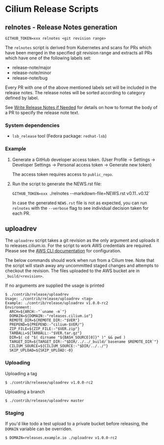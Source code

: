 Cilium Release Scripts
======================

## relnotes - Release Notes generation

`GITHUB_TOKEN=xxx relnotes <git revision range>`

The `relnotes` script is derived from Kubernetes and scans for PRs which have
been merged in the specified git revision range and extracts all PRs which have
one of the following labels set:

* release-note/major
* release-note/minor
* release-note/bug

Every PR with one of the above mentioned labels set will be included in the
release notes. The release notes will be sorted according to category defined
by label.

See [Write Release Notes if Needed][1] for details on how to format the body of
a PR to specify the release note text.

### System dependencies

* `lsb_release` tool (Fedora package: `redhat-lsb`)

### Example

1. Generate a GitHub developer access token. (User Profile -> Settings ->
   Developer Settings -> Personal access token -> Generate new token)

   The access token requires access to `public_repo`.

2. Run the script to generate the NEWS.rst file:

   `GITHUB_TOKEN=xxx `./relnotes --markdown-file=NEWS.rst v0.11..v0.12`

   In case the generated `NEWS.rst` file is not as expected, you can run
   `relnotes` with the `--verbose` flag to see individual decision taken for
   each PR.

## uploadrev

The `uploadrev` script takes a git revision as the only argument and uploads it
to releases.cilium.io. For the script to work AWS credentials are required.
Please see the [AWS CLI documentation][2] for configuration. 

The below commands should work when run from a Cilium tree. Note that the
script will stash away any uncommitted staged changes and attempts to checkout
the revision. The files uploaded to the AWS bucket are in `_build/<revision>`.

If no arguments are supplied the usage is printed

```
$ ./contrib/release/uploadrev
Usage: ./contrib/release/uploadrev <tag>
Example: ./contrib/release/uploadrev v1.0.0-rc2
Environment:
  ARCH=${ARCH:-"`uname -m`"}
  DOMAIN=${DOMAIN:-"releases.cilium.io"}
  REMOTE_DIR=${REMOTE_DIR:-"$VER"}
  PREPEND=${PREPEND:-"cilium-$VER/"}
  ZIP_FILE=${ZIP_FILE:-"$VER.zip"}
  TARBALL=${TARBALL:-"$VER.tar.gz"}
  DIR=$( cd "$( dirname "${BASH_SOURCE[0]}" )" && pwd )
  TARGET_DIR=${TARGET_DIR:-"$DIR/../../_build/`basename $REMOTE_DIR`"}
  CILIUM_SOURCE=${CILIUM_SOURCE:-"$DIR/../../"}
  SKIP_UPLOAD=${SKIP_UPLOAD:-0}
```

### Uploading


Uploading a tag

	$ ./contrib/release/uploadrev v1.0.0-rc2

Uploading a branch

	$ ./contrib/release/uploadrev master

### Staging

If you'd like todo a test upload to a private bucket before releasing, the
`DOMAIN` variable can be overriden.

	$ DOMAIN=releases.example.io ./uploadrev v1.0.0-rc2

[1]: https://github.com/kubernetes/community/blob/master/contributors/devel/pull-requests.md#write-release-notes-if-needed
[2]: https://docs.aws.amazon.com/cli/latest/userguide/installing.html
